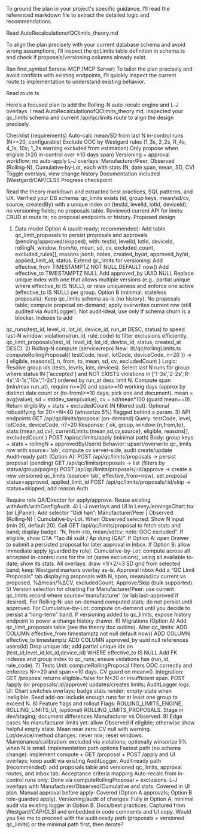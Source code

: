 To ground the plan in your project's specific guidance, I’ll read the referenced markdown file to extract the detailed logic and recommendations.

Read AutoRecalculationofQClimits_theory.md

To align the plan precisely with your current database schema and avoid wrong assumptions, I’ll inspect the qcLimits table definition in schema.ts and check if proposals/versioning columns already exist.

Ran find_symbol Serena-MCP (MCP Server)
To tailor the plan precisely and avoid conflicts with existing endpoints, I’ll quickly inspect the current route.ts implementation to understand existing behavior.

Read route.ts

Here’s a focused plan to add the Rolling-N auto-recalc engine and L‑J overlays. I read AutoRecalculationofQClimits_theory.md, inspected your qc_limits schema and current /api/qc/limits route to align the design precisely.

Checklist (requirements)
Auto-calc mean/SD from last N in-control runs (N>=20, configurable)
Exclude OOC by Westgard rules (1_3s, 2_2s, R_4s, 4_1s, 10x; 1_2s warning excluded from estimation)
Only propose when eligible (≥20 in-control over ≥10 days span)
Versioning + approval workflow; no auto-apply
L‑J overlays: Manufacturer/Peer, Observed (Rolling‑N), Cumulative‑by‑Lot, each with stats (N, date span, mean, SD, CV)
Toggle overlays, view change history
Documentation included (Westgard/CAP/CLSI)
Progress checkpoint

Read the theory markdown and extracted best practices, SQL patterns, and UX.
Verified your DB schema: qc_limits exists (id, group keys, mean/sd/cv, source, createdBy) with a unique index on (testId, levelId, lotId, deviceId); no versioning fields; no proposals table.
Reviewed current API for limits: CRUD at route.ts; no proposal endpoints or history.
Proposed design
1) Data model
Option A (audit‑ready; recommended):
Add table qc_limit_proposals to persist proposals and approvals (pending/approved/skipped), with: testId, levelId, lotId, deviceId, rollingN, window_from/to, mean, sd, cv, excluded_count, excluded_rules[], reasons jsonb, notes, created_by/at, approved_by/at, applied_limit_id, status.
Extend qc_limits for versioning:
Add effective_from TIMESTAMPTZ NOT NULL DEFAULT now()
Add effective_to TIMESTAMPTZ NULL
Add approved_by UUID NULL
Replace unique index with one that allows multiple versions (e.g., partial unique where effective_to IS NULL), or relax uniqueness and enforce one active (effective_to IS NULL) per group.
Option B (minimal; stateless proposals):
Keep qc_limits schema as-is (no history).
No proposals table; compute proposal on-demand; apply overwrites current row (still audited via AuditLogger).
Not audit‑ideal; use only if schema churn is a blocker.
Indexes to add

qc_runs(test_id, level_id, lot_id, device_id, run_at DESC, status) to speed last-N window.
violations(run_id, rule_code) to filter exclusions efficiently.
qc_limit_proposals(test_id, level_id, lot_id, device_id, status, created_at DESC).
2) Rolling‑N compute (service/repo)
New: lib/qc/rollingLimits.ts
computeRollingProposal({ testCode, level, lotCode, deviceCode, n=20 }) -> { eligible, reasons[], n, from, to, mean, sd, cv, excludedCount }
Logic:
Resolve group ids (tests, levels, lots, devices).
Select last N runs for group where status IN ['accepted'] and NOT EXISTS violations in ['1-3s','2-2s','R-4s','4-1s','10x','1-2s'] ordered by run_at desc limit N.
Compute span (min/max run_at), require n>=20 and span>=10 working days (approx by distinct date count or (to-from)>=10 days; pick one and document).
mean = avg(value), sd = stddev_samp(value), cv = sd/mean*100 (guard mean==0).
Return eligibility + stats + excludedCount (N filtered out).
Optional robustifying for 20<=N<40 (winsorize 5%) flagged behind a param.
3) API endpoints
GET /api/qc/limits/proposal (on-demand)
Query: testCode, level, lotCode, deviceCode, n?=20
Response: { ok, group, window:{n,from,to}, stats:{mean,sd,cv}, currentLimits:{mean,sd,cv,source}, eligible, reasons[], excludedCount }
POST /api/qc/limits/apply (minimal path)
Body: group keys + stats + rollingN + approvedByUserId
Behavior: upsert/overwrite qc_limits row with source='lab', compute cv server-side, audit create/update
Audit‑ready path (Option A):
POST /api/qc/limits/proposals → persist proposal (pending)
GET /api/qc/limits/proposals → list (filters by status/group/paging)
POST /api/qc/limits/proposals/:id/approve → create a new versioned qc_limits (source='lab', effective_from=now), set proposal status=approved, applied_limit_id
POST /api/qc/limits/proposals/:id/skip → status=skipped, add reason
Auth

Require role QA/Director for apply/approve. Reuse existing withAuth/withConfigAudit.
4) L‑J overlays and UI
In LeveyJenningsChart.tsx (or LjPanel):
Add selector “Giới hạn”: Manufacturer/Peer | Observed (Rolling‑N) | Cumulative‑by‑Lot.
When Observed selected:
Show N input (min 20, default 20).
Call GET /api/qc/limits/proposal to fetch stats and band; display badge: “N, from→to, mean/sd/cv; note: OOC excluded”.
If eligible, show CTA “Tạo đề xuất / Áp dụng (QA)”. If Option A: open Drawer to submit a persisted proposal for later approval in Inbox. If Option B: allow immediate apply (guarded by role).
Cumulative-by-Lot: compute across all accepted in-control runs for the lot (same exclusions), using all available to-date; show its stats.
All overlays: draw ±1/±2/±3 SD grid from selected band; keep Westgard markers overlay as-is.
Approval Inbox
Add a “QC Limit Proposals” tab displaying proposals with N, span, mean/sd/cv current vs proposed, %Δmean/%ΔCV, excludedCount; Approve/Skip (bulk supported).
5) Version selection for charting
For Manufacturer/Peer: use current qc_limits record where source='manufacturer' (or lab last-approved if desired).
For Rolling‑N: use on-demand computed stats; do not persist until approved.
For Cumulative-by-Lot: compute on-demand until you decide to persist a “long-term” band.
If versioning added to qc_limits, expose history endpoint to power a change history drawer.
6) Migrations (Option A)
Add qc_limit_proposals table (see the theory doc outline).
Alter qc_limits:
ADD COLUMN effective_from timestamptz not null default now()
ADD COLUMN effective_to timestamptz
ADD COLUMN approved_by uuid null references users(id)
Drop unique idx; add partial unique idx on (test_id,level_id,lot_id,device_id) WHERE effective_to IS NULL
Add FK indexes and group index to qc_runs; ensure violations has (run_id, rule_code).
7) Tests
Unit:
computeRollingProposal filters OOC correctly and enforces N>=20 and span>=10 days.
CV guard on mean≈0.
Integration:
GET /proposal returns eligible=false for N<20 or insufficient span.
POST /apply (or proposals/:id/approve) updates/creates limits; AuditLogger logs.
UI:
Chart switches overlays; badge stats render; empty-state when ineligible.
Seed add-on: include enough runs for at least one group to exceed N.
8) Feature flags and rollout
Flags: ROLLING_LIMITS_ENGINE, ROLLING_LIMITS_UI, (optional) ROLLING_LIMITS_PROPOSALS.
Stage in dev/staging; document differences Manufacturer vs Observed.
9) Edge cases
No manufacturer limits yet: allow Observed if eligible; otherwise show helpful empty state.
Mean near zero: CV null with warning.
Lot/device/method changes: never mix; reset windows.
Maintenance/calibration: excluded via violations; optionally winsorize 5% when N is small.
Implementation path options
Fastest path (no schema change): implement compute + GET /proposal + POST /apply and UI overlays; keep audit via existing AuditLogger.
Audit‑ready path (recommended): add proposals table and versioned qc_limits, approval routes, and Inbox tab.
Acceptance criteria mapping
Auto-recalc from in-control runs only: Done via computeRollingProposal + exclusions.
L‑J overlays with Manufacturer/Observed/Cumulative and stats: Covered in UI plan.
Manual approval before apply: Covered (Option A approvals; Option B role-guarded apply).
Versioning/audit of changes: Fully in Option A; minimal audit via existing logger in Option B.
Docs/best practices: Captured from Westgard/CAP/CLSI and embedded in code comments and UI copy.
Would you like me to proceed with the audit‑ready path (proposals + versioned qc_limits) or the minimal path first, then iterate?